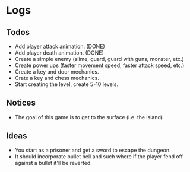 # Logs

## Todos

- Add player attack animation. (DONE)
- Add player death animation. (DONE)
- Create a simple enemy (slime, guard, guard with guns, monster, etc.)
- Create power ups (faster movement speed, faster attack speed, etc.)
- Create a key and door mechanics.
- Crate a key and chess mechanics.
- Start creating the level, create 5-10 levels.

## Notices

- The goal of this game is to get to the surface (i.e. the island)

## Ideas

- You start as a prisoner and get a sword to escape the dungeon.
- It should incorporate bullet hell and such where if the player fend off against a bullet it'll be reverted.
